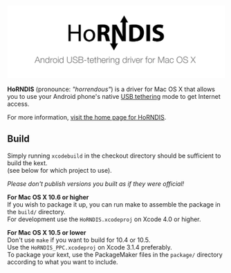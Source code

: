 ![HoRNDIS](docs/images/readme-header.png)

**HoRNDIS** (pronounce: *"horrendous"*) is a driver for Mac OS X that allows you to use your Android phone's native [USB tethering](http://en.wikipedia.org/wiki/Tethering) mode to get Internet access.

For more information, [visit the home page for HoRNDIS](http://www.joshuawise.com/horndis).

## Build
Simply running `xcodebuild` in the checkout directory should be sufficient to build the kext.  
(see below for which project to use).

*Please don't publish versions you built as if they were official!*

**For Mac OS X 10.6 or higher**  
If you wish to package it up, you can run make to assemble the package in the `build/` directory.  
For development use the `HoRNDIS.xcodeproj` on Xcode 4.0 or higher.

**For Mac OS X 10.5 or lower**  
Don't use `make` if you want to build for 10.4 or 10.5.  
Use the `HoRNDIS_PPC.xcodeproj` on Xcode 3.1.4 preferably.  
To package your kext, use the PackageMaker files in the `package/` directory according to what you want to include.